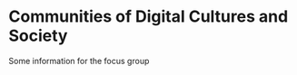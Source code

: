 Communities of Digital Cultures and Society
=======================

Some information for the focus group

